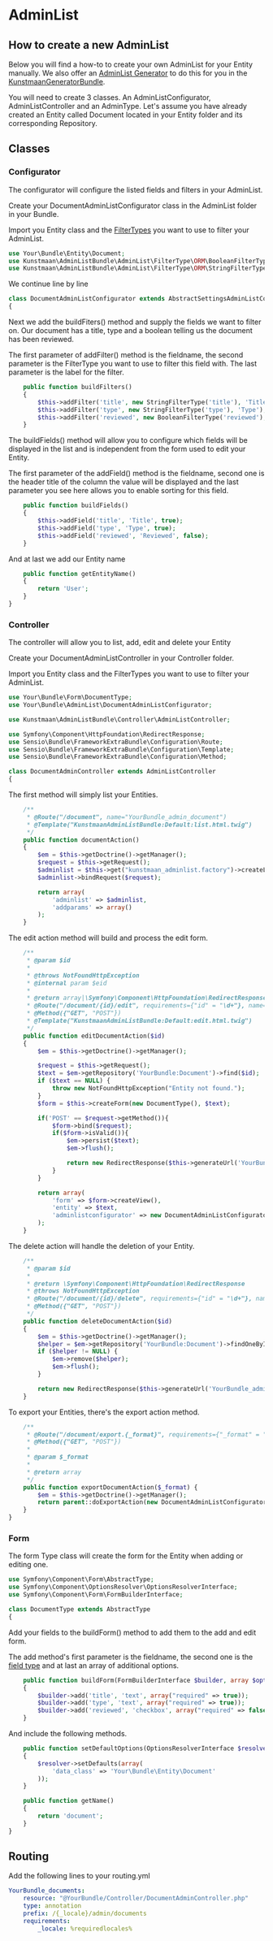 # AdminList

## How to create a new AdminList

Below you will find a how-to to create your own AdminList for your Entity manually. We also offer an [AdminList Generator](https://github.com/Kunstmaan/KunstmaanGeneratorBundle/blob/master/Resources/doc/GeneratorBundle.md#adminlist) to do this for you in the [KunstmaanGeneratorBundle](https://github.com/Kunstmaan/KunstmaanGeneratorBundle).

You will need to create 3 classes. An AdminListConfigurator, AdminListController and an AdminType. Let's assume you have already created an Entity called Document located in your Entity folder and its corresponding Repository.

## Classes

### Configurator

The configurator will configure the listed fields and filters in your AdminList.

Create your DocumentAdminListConfigurator class in the AdminList folder in your Bundle.

Import you Entity class and the [FilterTypes](https://github.com/Kunstmaan/KunstmaanAdminListBundle/edit/master/Resources/doc/Filters.md) you want to use to filter your AdminList.

```PHP
use Your\Bundle\Entity\Document;
use Kunstmaan\AdminListBundle\AdminList\FilterType\ORM\BooleanFilterType;
use Kunstmaan\AdminListBundle\AdminList\FilterType\ORM\StringFilterType;
```

We continue line by line

```PHP
class DocumentAdminListConfigurator extends AbstractSettingsAdminListConfigurator
{
```

Next we add the buildFiters() method and supply the fields we want to filter on. Our document has a title, type and a boolean telling us the document has been reviewed.

The first parameter of addFilter() method is the fieldname, the second parameter is the FilterType you want to use to filter this field with. The last parameter is the label for the filter.


```PHP
    public function buildFilters()
    {
        $this->addFilter('title', new StringFilterType('title'), 'Title');
        $this->addFilter('type', new StringFilterType('type'), 'Type');
        $this->addFilter('reviewed', new BooleanFilterType('reviewed'), 'Reviewed');
    }
```

The buildFields() method will allow you to configure which fields will be displayed in the list and is independent from the form used to edit your Entity.

The first parameter of the addField() method is the fieldname, second one is the header title of the column the value will be displayed and the last parameter you see here allows you to enable sorting for this field.

``` PHP
    public function buildFields()
    {
        $this->addField('title', 'Title', true);
        $this->addField('type', 'Type', true);
        $this->addField('reviewed', 'Reviewed', false);
    }
```

And at last we add our Entity name

```PHP
    public function getEntityName()
    {
        return 'User';
    }
}
```

### Controller

The controller will allow you to list, add, edit and delete your Entity

Create your DocumentAdminListController in your Controller folder.

Import you Entity class and the FilterTypes you want to use to filter your AdminList.

```PHP
use Your\Bundle\Form\DocumentType;
use Your\Bundle\AdminList\DocumentAdminListConfigurator;

use Kunstmaan\AdminListBundle\Controller\AdminListController;

use Symfony\Component\HttpFoundation\RedirectResponse;
use Sensio\Bundle\FrameworkExtraBundle\Configuration\Route;
use Sensio\Bundle\FrameworkExtraBundle\Configuration\Template;
use Sensio\Bundle\FrameworkExtraBundle\Configuration\Method;

class DocumentAdminController extends AdminListController
{
```

The first method will simply list your Entities.

```PHP
    /**
     * @Route("/document", name="YourBundle_admin_document")
     * @Template("KunstmaanAdminListBundle:Default:list.html.twig")
     */
    public function documentAction()
    {
        $em = $this->getDoctrine()->getManager();
        $request = $this->getRequest();
        $adminlist = $this->get("kunstmaan_adminlist.factory")->createList(new DocumentAdminListConfigurator($em));
        $adminlist->bindRequest($request);

        return array(
            'adminlist' => $adminlist,
            'addparams' => array()
        );
    }
```

The edit action method will build and process the edit form.

```PHP
    /**
     * @param $id
     *
     * @throws NotFoundHttpException
     * @internal param $eid
     *
     * @return array|\Symfony\Component\HttpFoundation\RedirectResponse
     * @Route("/document/{id}/edit", requirements={"id" = "\d+"}, name="YourBundle_admin_document_edit")
     * @Method({"GET", "POST"})
     * @Template("KunstmaanAdminListBundle:Default:edit.html.twig")
     */
    public function editDocumentAction($id)
    {
        $em = $this->getDoctrine()->getManager();

        $request = $this->getRequest();
        $text = $em->getRepository('YourBundle:Document')->find($id);
        if ($text == NULL) {
            throw new NotFoundHttpException("Entity not found.");
        }
        $form = $this->createForm(new DocumentType(), $text);

        if('POST' == $request->getMethod()){
            $form->bind($request);
            if($form->isValid()){
                $em->persist($text);
                $em->flush();

                return new RedirectResponse($this->generateUrl('YourBundle_admin_document'));
            }
        }

        return array(
            'form' => $form->createView(),
            'entity' => $text,
            'adminlistconfigurator' => new DocumentAdminListConfigurator($em)
        );
    }
```

The delete action will handle the deletion of your Entity.

```PHP
    /**
     * @param $id
     *
     * @return \Symfony\Component\HttpFoundation\RedirectResponse
     * @throws NotFoundHttpException
     * @Route("/document/{id}/delete", requirements={"id" = "\d+"}, name="YourBundle_admin_document_delete")
     * @Method({"GET", "POST"})
     */
    public function deleteDocumentAction($id)
    {
        $em = $this->getDoctrine()->getManager();
        $helper = $em->getRepository('YourBundle:Document')->findOneById($id);
        if ($helper != NULL) {
            $em->remove($helper);
            $em->flush();
        }

        return new RedirectResponse($this->generateUrl('YourBundle_admin_document'));
    }
```

To export your Entities, there's the export action method.

```PHP
    /**
     * @Route("/document/export.{_format}", requirements={"_format" = "csv"}, name="YourBundle_document_export")
     * @Method({"GET", "POST"})
     *
     * @param $_format
     *
     * @return array
     */
    public function exportDocumentAction($_format) {
        $em = $this->getDoctrine()->getManager();
        return parent::doExportAction(new DocumentAdminListConfigurator($em), $_format);
    }
}
```

### Form

The form Type class will create the form for the Entity when adding or editing one.

 ```PHP
 use Symfony\Component\Form\AbstractType;
 use Symfony\Component\OptionsResolver\OptionsResolverInterface;
 use Symfony\Component\Form\FormBuilderInterface;

 class DocumentType extends AbstractType
 {
 ```

Add your fields to the buildForm() method to add them to the add and edit form.

The add method's first parameter is the fieldname, the second one is the [field type](http://symfony.com/doc/2.0/reference/forms/types.html) and at last an array of additional options.

```PHP
    public function buildForm(FormBuilderInterface $builder, array $options)
    {
        $builder->add('title', 'text', array("required" => true));
        $builder->add('type', 'text', array("required" => true));
        $builder->add('reviewed', 'checkbox', array("required" => false));
    }
```

And include the following methods.

```PHP
    public function setDefaultOptions(OptionsResolverInterface $resolver)
    {
        $resolver->setDefaults(array(
            'data_class' => 'Your\Bundle\Entity\Document'
        ));
    }

    public function getName()
    {
        return 'document';
    }
}
```

## Routing

Add the following lines to your routing.yml

```YAML
YourBundle_documents:
    resource: "@YourBundle/Controller/DocumentAdminController.php"
    type: annotation
    prefix: /{_locale}/admin/documents
    requirements:
        _locale: %requiredlocales%
```